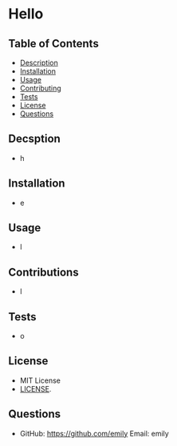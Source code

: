 # Hello
## Table of Contents
- [Description](#description)
- [Installation](#installation)
- [Usage](#usage)
- [Contributing](#contributing)
- [Tests](#tests)
- [License](#license)
- [Questions](#questions)
## Decsption 
- h
## Installation 
- e
## Usage 
- l
## Contributions 
- l
## Tests 
- o
## License 
- MIT License
- [LICENSE](readme-generator/LICENSE).
## Questions 
 - GitHub: https://github.com/emily Email: emily